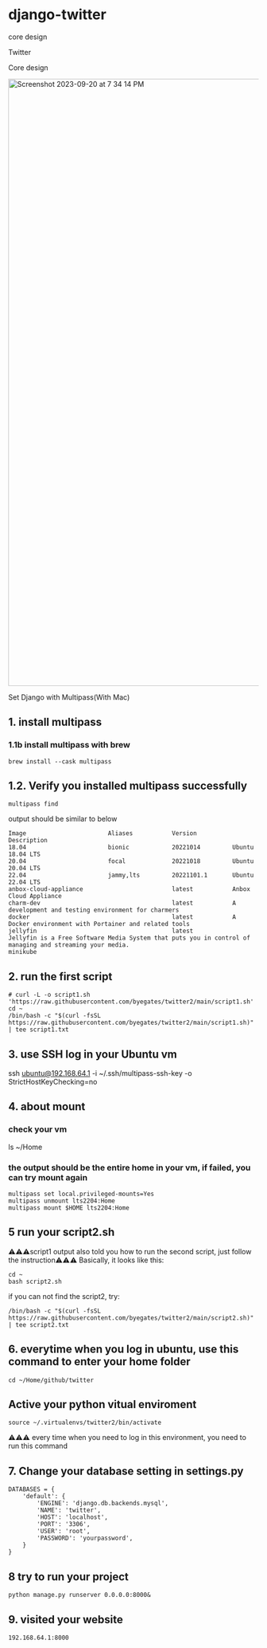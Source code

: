 # django-twitter

core design

Twitter

Core design

<img width="1219" alt="Screenshot 2023-09-20 at 7 34 14 PM" src="https://github.com/selinaliu0626/django-twitter/assets/66767001/e546c081-ff71-4e6a-8f59-bf2f21ff49fd">


Set Django with Multipass(With Mac)
## 1. install multipass

### 1.1b install multipass with brew
```shell
brew install --cask multipass
```
## 1.2. Verify you installed multipass successfully

```shell
multipass find
```
output should be similar to below
```shell
Image                       Aliases           Version          Description
18.04                       bionic            20221014         Ubuntu 18.04 LTS
20.04                       focal             20221018         Ubuntu 20.04 LTS
22.04                       jammy,lts         20221101.1       Ubuntu 22.04 LTS
anbox-cloud-appliance                         latest           Anbox Cloud Appliance
charm-dev                                     latest           A development and testing environment for charmers
docker                                        latest           A Docker environment with Portainer and related tools
jellyfin                                      latest           Jellyfin is a Free Software Media System that puts you in control of managing and streaming your media.
minikube
```

## 2. run the first script
```shell
# curl -L -o script1.sh 'https://raw.githubusercontent.com/byegates/twitter2/main/script1.sh'
cd ~
/bin/bash -c "$(curl -fsSL https://raw.githubusercontent.com/byegates/twitter2/main/script1.sh)" | tee script1.txt
```

## 3. use SSH log in your Ubuntu vm
ssh ubuntu@192.168.64.1 -i ~/.ssh/multipass-ssh-key -o StrictHostKeyChecking=no

## 4. about mount
### check your vm
ls ~/Home
### the output should be the entire home in your vm, if failed, you can try mount again
```shell
multipass set local.privileged-mounts=Yes
multipass unmount lts2204:Home
multipass mount $HOME lts2204:Home
```
## 5 run your script2.sh
⚠️⚠️⚠️script1 output also told you how to run the second script, just follow the instruction⚠️⚠️⚠️
Basically, it looks like this:
```shell
cd ~
bash script2.sh
```
if you can not find the script2, try:
```shell
/bin/bash -c "$(curl -fsSL https://raw.githubusercontent.com/byegates/twitter2/main/script2.sh)" | tee script2.txt
```
## 6. everytime when you log in ubuntu, use this command to enter your home folder
```shell
cd ~/Home/github/twitter
```
## Active your python vitual enviroment
```shell
source ~/.virtualenvs/twitter2/bin/activate
```
⚠️⚠️⚠️ every time when you need to log in this environment, you need to run this command

## 7. Change your database setting in settings.py 
```shell
DATABASES = {
    'default': {
        'ENGINE': 'django.db.backends.mysql',
        'NAME': 'twitter',
        'HOST': 'localhost',
        'PORT': '3306',
        'USER': 'root',
        'PASSWORD': 'yourpassword',
    }
}
```
## 8 try to run your project
```shell
python manage.py runserver 0.0.0.0:8000&
```
## 9. visited your website
```shell
192.168.64.1:8000
```


